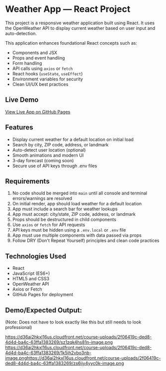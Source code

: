 # Weather App — React Project

This project is a responsive weather application built using React. It uses the OpenWeather API to display current weather based on user input and auto-detection.

This application enhances foundational React concepts such as:
- Components and JSX
- Props and event handling
- Form handling
- API calls using `axios` or `fetch`
- React hooks (`useState`, `useEffect`)
- Environment variables for security
- Clean UI/UX best practices

## Live Demo

[View Live App on GitHub Pages](https://NengiIkoli.github.io/Weather-React-Project)

## Features

- Display current weather for a default location on initial load
- Search by city, ZIP code, address, or landmark
- Auto-detect user location (optional)
- Smooth animations and modern UI
- 3-day forecast (coming soon)
- Secure use of API keys through .env files

## Requirements

1. No code should be merged into `main` until all console and terminal errors/warnings are resolved
2. On initial render, app should load weather for a default location
3. App must include a search bar for weather lookups
4. App must accept: city/state, ZIP code, address, or landmark
5. Props should be destructured in child components
6. Use `axios` or `fetch` for API requests
7. API keys must be hidden using a `.env.local` or `.env` file
8. App must use multiple components with data passed via props
9. Follow DRY (Don't Repeat Yourself) principles and clean code practices

## Technologies Used

- React
- JavaScript (ES6+)
- HTML5 and CSS3
- OpenWeather API
- Axios or Fetch
- GitHub Pages for deployment


## Demo/Expected Output:

(Note: Does not have to look exactly like this but still needs to look professional)

https://d36ai2hkxl16us.cloudfront.net/course-uploads/2f06419c-ded8-4d4d-ba4c-63ffa1383269/sz1zqk4hs81n-image.png
https://d36ai2hkxl16us.cloudfront.net/course-uploads/2f06419c-ded8-4d4d-ba4c-63ffa1383269/1k5ih2vbo3nb-image.pnghttps://d36ai2hkxl16us.cloudfront.net/course-uploads/2f06419c-ded8-4d4d-ba4c-63ffa1383269/zs6ijy4yyc0k-image.png
